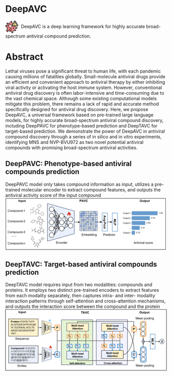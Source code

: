 

# DeepAVC


<img src="virus.png" width="40" height="40" style="vertical-align: middle;margin-right: 5px;">  DeepAVC is a deep learning framework for highly accurate broad-spectrum antiviral compound prediction.

# Abstract
Lethal viruses pose a significant threat to human life, with each pandemic causing millions of fatalities globally. Small-molecule antiviral drugs provide an efficient and convenient approach to antiviral therapy by either inhibiting viral activity or activating the host immune system. However, conventional antiviral drug discovery is often labor-intensive and time-consuming due to the vast chemical space. Although some existing computational models mitigate this problem, there remains a lack of rapid and accurate method specifically designed for antiviral drug discovery. Here, we propose DeepAVC, a universal framework based on pre-trained large language models, for highly accurate broad-spectrum antiviral compound discovery, including DeepPAVC for phenotype-based prediction and DeepTAVC for target-based prediction. We demonstrate the power of DeepAVC in antiviral compound discovery through a series of in silico and in vitro experiments, identifying MNS and NVP-BVU972 as two novel potential antiviral compounds with promising broad-spectrum antiviral activities. 


## DeepPAVC: Phenotype-based antiviral compounds prediction
DeepPAVC model only takes compound information as input, utilizes a pre-trained molecular encoder to extract compound features, and outputs the antiviral activity score of the input compound 
![Overview](DeepPAVC.png)

## DeepTAVC: Target-based antiviral compounds prediction
DeepTAVC model requires input from two modalities: compounds and proteins. It employs two distinct pre-trained encoders to extract features from each modality separately, then captures intra- and inter- modality interaction patterns through self-attention and cross-attention mechanisms, and outputs the interaction score between the compound and the protein 
![Overview](DeepTAVC.png)



